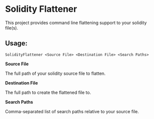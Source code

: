 # Solidity Flattener

This project provides command line flattening support to your solidity file(s). 

## Usage:

```
SolidityFlattener <Source File> <Destination File> <Search Paths>
```

**Source File**

The full path of your solidity source file to flatten.

**Destination File**

The full path to create the flattened file to.

**Search Paths**

Comma-separated list of search paths relative to your source file.
